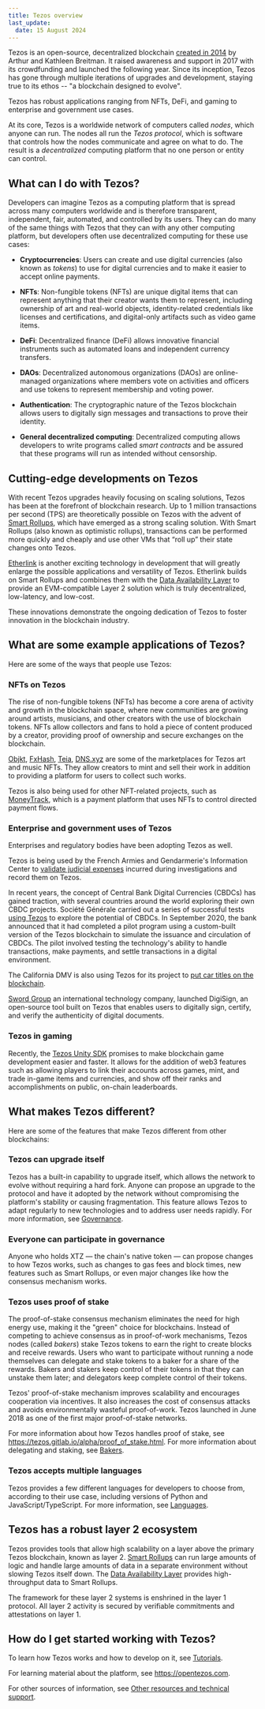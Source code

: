 ```yaml
---
title: Tezos overview
last_update:
  date: 15 August 2024
---
```


Tezos is an open-source, decentralized blockchain [created in 2014](https://tezos.com/whitepaper.pdf) by Arthur and Kathleen Breitman. It raised awareness and support in 2017 with its crowdfunding and launched the following year. Since its inception, Tezos has gone through multiple iterations of upgrades and development, staying true to its ethos -- "a blockchain designed to evolve".

Tezos has robust applications ranging from NFTs, DeFi, and gaming to enterprise and government use cases.

At its core, Tezos is a worldwide network of computers called _nodes_, which anyone can run.
The nodes all run the _Tezos protocol_, which is software that controls how the nodes communicate and agree on what to do.
The result is a _decentralized_ computing platform that no one person or entity can control.

## What can I do with Tezos?

Developers can imagine Tezos as a computing platform that is spread across many computers worldwide and is therefore transparent, independent, fair, automated, and controlled by its users.
They can do many of the same things with Tezos that they can with any other computing platform, but developers often use decentralized computing for these use cases:

- **Cryptocurrencies**: Users can create and use digital currencies (also known as _tokens_) to use for digital currencies and to make it easier to accept online payments.

- **NFTs**: Non-fungible tokens (NFTs) are unique digital items that can represent anything that their creator wants them to represent, including ownership of art and real-world objects, identity-related credentials like licenses and certifications, and digital-only artifacts such as video game items.

- **DeFi**: Decentralized finance (DeFi) allows innovative financial instruments such as automated loans and independent currency transfers.

- **DAOs**: Decentralized autonomous organizations (DAOs) are online-managed organizations where members vote on activities and officers and use tokens to represent membership and voting power.

- **Authentication**: The cryptographic nature of the Tezos blockchain allows users to digitally sign messages and transactions to prove their identity.

- **General decentralized computing**: Decentralized computing allows developers to write programs called _smart contracts_ and be assured that these programs will run as intended without censorship.

## Cutting-edge developments on Tezos

With recent Tezos upgrades heavily focusing on scaling solutions, Tezos has been at the forefront of blockchain research. Up to 1 million transactions per second (TPS) are theoretically possible on Tezos with the advent of [Smart Rollups](../architecture/smart-rollups), which have emerged as a strong scaling solution. With Smart Rollups (also known as optimistic rollups), transactions can be performed more quickly and cheaply and use other VMs that “roll up” their state changes onto Tezos.

[Etherlink](https://www.etherlink.com) is another exciting technology in development that will greatly enlarge the possible applications and versatility of Tezos.
Etherlink builds on Smart Rollups and combines them with the [Data Availability Layer](/architecture/data-availability-layer) to provide an EVM-compatible Layer 2 solution which is truly decentralized, low-latency, and low-cost.

These innovations demonstrate the ongoing dedication of Tezos to foster innovation in the blockchain industry.

## What are some example applications of Tezos?

Here are some of the ways that people use Tezos:

### NFTs on Tezos

The rise of non-fungible tokens (NFTs) has become a core arena of activity and growth in the blockchain space, where new communities are growing around artists, musicians, and other creators with the use of blockchain tokens. NFTs allow collectors and fans to hold a piece of content produced by a creator, providing proof of ownership and secure exchanges on the blockchain.

[Objkt](https://objkt.com/), [FxHash](https://www.fxhash.xyz/), [Teia](https://teia.art/), [DNS.xyz](https://dns.xyz/) are some of the marketplaces for Tezos art and music NFTs. They allow creators to mint and sell their work in addition to providing a platform for users to collect such works.

Tezos is also being used for other NFT-related projects, such as [MoneyTrack](https://moneytrack.io/), which is a payment platform that uses NFTs to control directed payment flows.

### Enterprise and government uses of Tezos

Enterprises and regulatory bodies have been adopting Tezos as well.

Tezos is being used by the French Armies and Gendarmerie's Information Center to [validate judicial expenses](https://cointelegraph.com/news/french-cybercrime-division-uses-smart-contacts-on-tezos-blockchain) incurred during investigations and record them on Tezos.

In recent years, the concept of Central Bank Digital Currencies (CBDCs) has gained traction, with several countries around the world exploring their own CBDC projects. Société Générale carried out a series of successful tests [using Tezos](https://decrypt.co/112127/societe-generales-crypto-division-lands-regulatory-approval-france) to explore the potential of CBDCs. In September 2020, the bank announced that it had completed a pilot program using a custom-built version of the Tezos blockchain to simulate the issuance and circulation of CBDCs. The pilot involved testing the technology's ability to handle transactions, make payments, and settle transactions in a digital environment.

The California DMV is also using Tezos for its project to [put car titles on the blockchain](https://fortune.com/crypto/2023/01/26/california-announces-dmv-run-blockchain-through-partnership-with-tezos/).

[Sword Group](https://www.sword-group.com/2020/09/28/sword-launches-tezos-digisign/) an international technology company, launched DigiSign, an open-source tool built on Tezos that enables users to digitally sign, certify, and verify the authenticity of digital documents.

### Tezos in gaming

Recently, the [Tezos Unity SDK](../unity) promises to make blockchain game development easier and faster. It allows for the addition of web3 features such as allowing players to link their accounts across games, mint, and trade in-game items and currencies, and show off their ranks and accomplishments on public, on-chain leaderboards.

## What makes Tezos different?

Here are some of the features that make Tezos different from other blockchains:

### Tezos can upgrade itself

Tezos has a built-in capability to upgrade itself, which allows the network to evolve without requiring a hard fork. Anyone can propose an upgrade to the protocol and have it adopted by the network without compromising the platform's stability or causing fragmentation. This feature allows Tezos to adapt regularly to new technologies and to address user needs rapidly. For more information, see [Governance](/architecture/governance).

### Everyone can participate in governance

Anyone who holds XTZ — the chain's native token — can propose changes to how Tezos works, such as changes to gas fees and block times, new features such as Smart Rollups, or even major changes like how the consensus mechanism works.

### Tezos uses proof of stake

The proof-of-stake consensus mechanism eliminates the need for high energy use, making it the "green" choice for blockchains. Instead of competing to achieve consensus as in proof-of-work mechanisms, Tezos nodes (called *bakers*) stake Tezos tokens to earn the right to create blocks and receive rewards. Users who want to participate without running a node themselves can delegate and stake tokens to a baker for a share of the rewards. Bakers and stakers keep control of their tokens in that they can unstake them later; and delegators keep complete control of their tokens.

Tezos' proof-of-stake mechanism improves scalability and encourages cooperation via incentives. It also increases the cost of consensus attacks and avoids environmentally wasteful proof-of-work. Tezos launched in June 2018 as one of the first major proof-of-stake networks.

For more information about how Tezos handles proof of stake, see https://tezos.gitlab.io/alpha/proof_of_stake.html.
For more information about delegating and staking, see [Bakers](/architecture/bakers).

### Tezos accepts multiple languages

Tezos provides a few different languages for developers to choose from, according to their use case, including versions of Python and JavaScript/TypeScript. For more information, see [Languages](../smart-contracts/languages/).

## Tezos has a robust layer 2 ecosystem

Tezos provides tools that allow high scalability on a layer above the primary Tezos blockchain, known as layer 2. [Smart Rollups](/architecture/smart-rollups) can run large amounts of logic and handle large amounts of data in a separate environment without slowing Tezos itself down. The [Data Availability Layer](/architecture/data-availability-layer) provides high-throughput data to Smart Rollups.

The framework for these layer 2 systems is enshrined in the layer 1 protocol. All layer 2 activity is secured by verifiable commitments and attestations on layer 1.

## How do I get started working with Tezos?

To learn how Tezos works and how to develop on it, see [Tutorials](../tutorials).

For learning material about the platform, see https://opentezos.com.

For other sources of information, see [Other resources and technical support](./resources).
